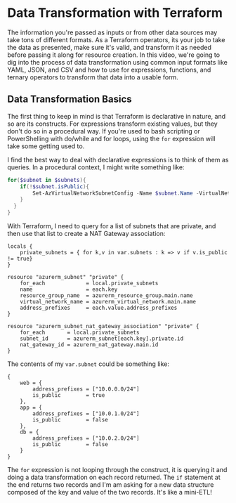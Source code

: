 # Data Transformation with Terraform

The information you're passed as inputs or from other data sources may take tons of different formats. As a Terraform operators, its your job to take the data as presented, make sure it's valid, and transform it as needed before passing it along for resource creation. In this video, we're going to dig into the process of data transformation using common input formats like YAML, JSON, and CSV and how to use for expressions, functions, and ternary operators to transform that data into a usable form.

## Data Transformation Basics

The first thing to keep in mind is that Terraform is declarative in nature, and so are its constructs. For expressions transform existing values, but they don't do so in a procedural way. If you're used to bash scripting or PowerShelling with do/while and for loops, using the `for` expression will take some getting used to.

I find the best way to deal with declarative expressions is to think of them as queries. In a procedural context, I might write something like:

```powershell
for($subnet in $subnets){
    if(!$subnet.isPublic){
        Set-AzVirtualNetworkSubnetConfig -Name $subnet.Name -VirtualNetwork $virtualNetwork -InputObject $natGateway
    }
  }
}
```

With Terraform, I need to query for a list of subnets that are private, and then use that list to create a NAT Gateway association:

```hcl
locals {
    private_subnets = { for k,v in var.subnets : k => v if v.is_public != true}
}

resource "azurerm_subnet" "private" {
    for_each             = local.private_subnets
    name                 = each.key
    resource_group_name  = azurerm_resource_group.main.name
    virtual_network_name = azurerm_virtual_network.main.name
    address_prefixes     = each.value.address_prefixes
}

resource "azurerm_subnet_nat_gateway_association" "private" {
    for_each       = local.private_subnets
    subnet_id      = azurerm_subnet[each.key].private.id
    nat_gateway_id = azurerm_nat_gateway.main.id
}
```

The contents of my `var.subnet` could be something like:

```hcl
{
    web = {
        address_prefixes = ["10.0.0.0/24"]
        is_public        = true
    },
    app = {
        address_prefixes = ["10.0.1.0/24"]
        is_public        = false
    },
    db = {
        address_prefixes = ["10.0.2.0/24"]
        is_public        = false
    }
}
```

The `for` expression is not looping through the construct, it is querying it and doing a data transformation on each record returned. The `if` statement at the end returns two records and I'm am asking for a new data structure composed of the key and value of the two records. It's like a mini-ETL!

